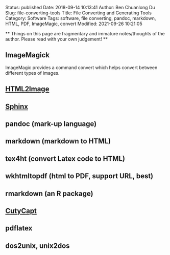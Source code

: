 Status: published
Date: 2018-09-14 10:13:41
Author: Ben Chuanlong Du
Slug: file-converting-tools
Title: File Converting and Generating Tools
Category: Software
Tags: software, file converting, pandoc, markdown, HTML, PDF, ImageMagic, convert
Modified: 2021-09-26 10:21:05

**
Things on this page are
fragmentary and immature notes/thoughts of the author.
Please read with your own judgement!
**

## ImageMagick 
ImageMagic provides a command convert which helps convert between different types of images.

## [HTML2Image](http://www.guangmingsoft.net/htmlsnapshot/html2image.htm)

## [Sphinx](https://github.com/sphinx-doc/sphinx)

## pandoc (mark-up language)

## markdown (markdown to HTML)

## tex4ht (convert Latex code to HTML)

## wkhtmltopdf (html to PDF, support URL, best)

## rmarkdown (an R package)

## [CutyCapt](http://cutycapt.sourceforge.net/)

## pdflatex

## dos2unix, unix2dos
